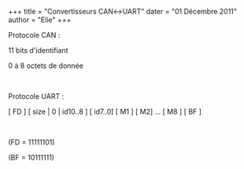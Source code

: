 +++
title = "Convertisseurs CAN↔UART"
dater = "01 Décembre 2011"
author = "Elie"
+++

<p>
	Protocole CAN :</p>
<p>
	11 bits d&#39;identifiant</p>
<p>
	0 &agrave; 8 octets de donn&eacute;e</p>
<p>
	&nbsp;</p>
<p>
	Protocole UART :</p>
<p>
	[ FD ] [ size | 0 | id10..8 ] [ id7..0] [ M1 ] [ M2] &hellip; [ M8 ] [ BF ]</p>
<p>
	&nbsp;</p>
<p>
	(FD = 11111101)</p>
<p>
	(BF = 10111111)</p>
<p>
	&nbsp;</p>
<p>
	&nbsp;</p>
